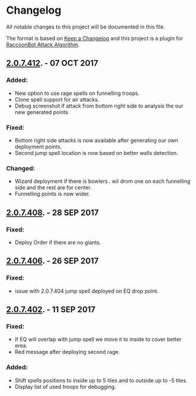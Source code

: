 # Changelog
All notable changes to this project will be documented in this file.

The format is based on [Keep a Changelog](http://keepachangelog.com/en/1.0.0/)
and this project is a plugin for [RaccoonBot Attack Algorithm](https://www.raccoonbot.com/forum/topic/24589-all-in-one-push-deploy/).

## [2.0.7.412](https://www.raccoonbot.com/forum/topic/24589-all-in-one-push-deploy/). - 07 OCT 2017
### Added:
- New option to use rage spells on funnelling troops.
- Clone spell support for air attacks.
- Debug screenshot if attack from bottom right side to analysis the our new generated points.
### Fixed:
- Bottom right side attacks is now available after generating our own deployment points.
- Second jump spell location is now based on better walls detection.
### Changed:
- Wizard deployment if there is bowlers . wil drom one on each funnelling side and the rest are for center.
- Funnelling points is now wider.

## [2.0.7.408](https://github.com/cobratst/GoblinKnifeDeployAddon/raw/master/AllInonePushDeploy_2.0.7.408.zip). - 28 SEP 2017
### Fixed:
- Deploy Order if there are no giants.

## [2.0.7.406](https://github.com/cobratst/GoblinKnifeDeployAddon/raw/master/AllInonePushDeploy_2.0.7.406.zip). - 26 SEP 2017
### Fixed:
- issue with 2.0.7.404 jump spell deployed on EQ drop point.

## [2.0.7.402](https://github.com/cobratst/GoblinKnifeDeployAddon/raw/master/AllInOnPushDeploy_2.0.7.402.zip). - 11 SEP 2017
### Fixed:
- If EQ will overlap with jump spell we move it to inside to cover better erea.
- Red message after deploying second rage.
### Added:
- Shift spells positions to inside up to 5 tiles and to outside up to -5 tiles.
- Display list of used troops for debugging.
